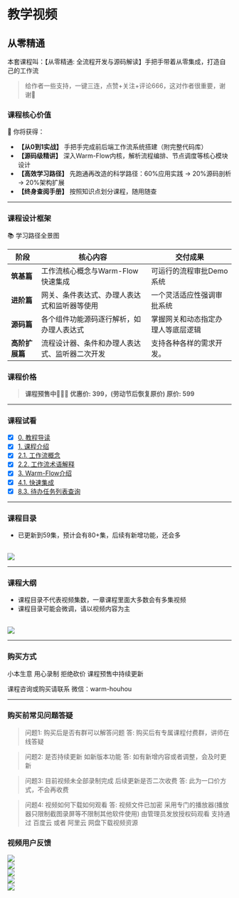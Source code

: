 # 教学视频
<!-- @include: ../other/betweengg.md -->

## **从零精通**
本套课程叫：<span class="red-font">【从零精通: 全流程开发与源码解读】</span>手把手带着从零集成，打造自己的工作流

> 给作者一些支持，一键三连，<span class="red-font">点赞+关注+评论666</span>，这对作者很重要，谢谢🤞

### **课程核心价值**
🚀 你将获得：

- **【从0到1实战】** <span class="red-font">手把手</span>完成<span class="red-font">前后端</span>工作流系统搭建（附完整代码库）
- **【源码级精讲】** 深入Warm-Flow内核，解析流程编排、节点调度等核心模块设计
- **【高效学习路径】** <span class="red-font">先跑通再改造</span>的科学路径：<span class="red-font">60%</span>应用实践 → <span class="red-font">20%</span>源码剖析 → <span class="red-font">20%</span>架构扩展
- **【终身查阅手册】** 按照<span class="red-font">知识点</span>划分课程，随用随查

------

### **课程设计框架**

📚 学习路径全景图

| **阶段**    | **核心内容**                                                                          | **交付成果**                                            |
|-----------|-----------------------------------------------------------------------------------|-----------------------------------------------------|
| **筑基篇**   | 工作流核心<span class="red-font">概念</span>与Warm-Flow<span class="red-font">快速集成</span> | 可运行的流程审批Demo系统                                      |
| **进阶篇**   | <span class="red-font">网关、条件表达式、办理人表达式和监听器</span>等使用                              | 一个<span class="red-font">灵活适应性强</span>调审批系统         |
| **源码篇**   | 各个组件功能源码<span class="red-font">逐行解析</span>，如办理人表达式                                | 掌握网关和动态指定办理人等<span class="red-font">底层逻辑</span> |
| **高阶扩展篇** | 流程设计器、条件和办理人表达式、监听器<span class="red-font">二次开发</span>                             | 支持<span class="red-font">各种各样</span>的需求开发。                                     |


### **课程价格**
> **课程预售中🎉🎉🎉 优惠价: <span class="red-font-bold">399</span>，(劳动节后恢复原价) 原价: <span class="red-font-bold">599</span>**

------

### **课程试看**
  * [x] [0. 教程导读](https://www.bilibili.com/video/BV1AWRGYEEVr)
  * [x] [1. 课程介绍](https://www.bilibili.com/video/BV15yZGYyEy6)
  * [x] [2.1. 工作流概念](https://www.bilibili.com/video/BV1tufAY6EVr)
  * [x] [2.2. 工作流术语解释](https://www.bilibili.com/video/BV1nGdHY6EAo)
  * [x] [3. Warm-Flow介绍](https://www.bilibili.com/video/BV14ufAY6Eyi)
  * [x] [4.1. 快速集成](https://www.bilibili.com/video/BV1aQd3YAEEg)
  * [x] [8.3. 待办任务列表查询](https://www.bilibili.com/video/BV1JeZGYHEao/?vd_source=1be886ace16159801f6ed0106df215d9)

------

### **课程目录**
- 已更新到<span class="red-font-bold">59</span>集，预计会有<span class="red-font-bold">80+</span>集，后续有新增功能，还会多

<br>

<div><img src="/videosml.png"></div>

------

### **课程大纲**
- 课程目录不代表视频集数，一章课程里面大多数会有多集视频
- 课程目录可能会微调，请以视频内容为主

<br>

<div><img src="/videos.png"></div>

------

### **购买方式**
小本生意 用心录制 拒绝砍价 课程预售中持续更新

课程咨询或购买请联系
微信：<span class="red-font-bold">warm-houhou</span>

------

### **购买前常见问题答疑**
> 问题1: 购买后是否有群可以解答问题
> 答: 购买后有专属课程付费群，讲师在线答疑

> 问题2: 是否持续更新 如新版本功能
> 答: 如有新增内容或者调整，会及时更新

> 问题3: 目前视频未全部录制完成 后续更新是否二次收费
> 答: 此为一口价方式，不会再收费

> 问题4: 视频如何下载如何观看
> 答: 视频文件已加密 采用专门的播放器(播放器只限制截图录屏等不限制其他软件使用) 由管理员发放授权码观看
> 支持通过 百度云 或者 阿里云 网盘下载视频资源

### **视频用户反馈**
<div><img src="https://foruda.gitee.com/images/1744103124281281440/c4c75237_2218307.png"></div>
<div><img src="https://foruda.gitee.com/images/1744103197805009987/897b32e0_2218307.png"></div>
<div><img src="https://foruda.gitee.com/images/1744103218578523985/590967db_2218307.png"></div>
<div><img src="https://foruda.gitee.com/images/1744103236443767224/92bda156_2218307.png"></div>
<div><img src="https://foruda.gitee.com/images/1744103244889567154/30a112b0_2218307.png"></div>
